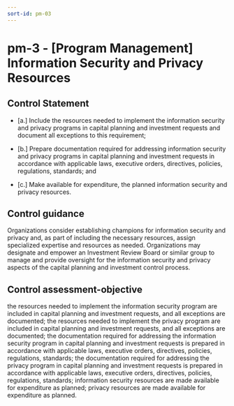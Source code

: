 ```yaml
---
sort-id: pm-03
---
```


# pm-3 - \[Program Management\] Information Security and Privacy Resources

## Control Statement

- \[a.\] Include the resources needed to implement the information security and privacy programs in capital planning and investment requests and document all exceptions to this requirement;

- \[b.\] Prepare documentation required for addressing information security and privacy programs in capital planning and investment requests in accordance with applicable laws, executive orders, directives, policies, regulations, standards; and

- \[c.\] Make available for expenditure, the planned information security and privacy resources.

## Control guidance

Organizations consider establishing champions for information security and privacy and, as part of including the necessary resources, assign specialized expertise and resources as needed. Organizations may designate and empower an Investment Review Board or similar group to manage and provide oversight for the information security and privacy aspects of the capital planning and investment control process.

## Control assessment-objective

the resources needed to implement the information security program are included in capital planning and investment requests, and all exceptions are documented;
the resources needed to implement the privacy program are included in capital planning and investment requests, and all exceptions are documented;
the documentation required for addressing the information security program in capital planning and investment requests is prepared in accordance with applicable laws, executive orders, directives, policies, regulations, standards;
the documentation required for addressing the privacy program in capital planning and investment requests is prepared in accordance with applicable laws, executive orders, directives, policies, regulations, standards;
information security resources are made available for expenditure as planned;
privacy resources are made available for expenditure as planned.
